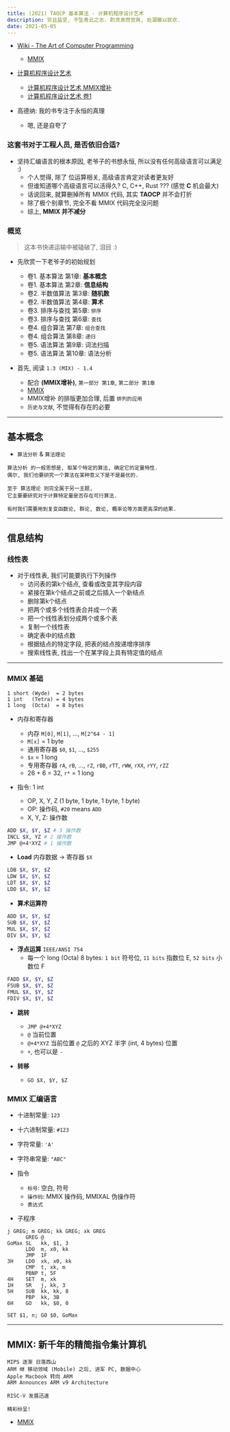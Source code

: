 ```yaml
---
title: (2021) TAOCP 基本算法 - 计算机程序设计艺术
description: 穷且益坚, 不坠青云之志. 酌贪泉而觉爽, 处涸辙以犹欢.
date: 2021-05-05
---
```


* [Wiki - The Art of Computer Programming](https://en.wikipedia.org/wiki/The_Art_of_Computer_Programming)
  - [MMIX](https://mmix.cs.hm.edu)

* [计算机程序设计艺术](https://book.douban.com/series/46236)
  - [计算机程序设计艺术 MMIX增补](https://book.douban.com/subject/35170836/)
  - [计算机程序设计艺术 卷1](https://book.douban.com/subject/26681685/)

* 高德纳: 我的书专注于永恒的真理
  - 嗯, 还是自夸了

### 这套书对于工程人员, 是否依旧合适?

* 坚持汇编语言的根本原因, 老爷子的书想永恒, 所以没有任何高级语言可以满足 :)
  - 个人觉得, 除了 位运算相关, 高级语言肯定对读者更友好
  - 但谁知道哪个高级语言可以活得久? C, C++, Rust ??? (感觉 **C** 机会最大)
  - 话说回来, 就算删掉所有 MMIX 代码, 其实 **TAOCP** 并不会打折
  - 除了极个别章节, 完全不看 MMIX 代码完全没问题
  - 综上, **MMIX 并不减分**

### 概览

> 这本书快递运输中被磕破了, 泪目 :)

* 先欣赏一下老爷子的初始规划
  - 卷1. 基本算法 第1章: **基本概念**
  - 卷1. 基本算法 第2章: **信息结构**
  - 卷2. 半数值算法 第3章: **随机数**
  - 卷2. 半数值算法 第4章: **算术**
  - 卷3. 排序与查找 第5章: `排序`
  - 卷3. 排序与查找 第6章: `查找`
  - 卷4. 组合算法 第7章: `组合查找`
  - 卷4. 组合算法 第8章: `递归`
  - 卷5. 语法算法 第9章: 词法扫描
  - 卷5. 语法算法 第10章: 语法分析

* 首先, 阅读 `1.3 (MIX) - 1.4`
  - 配合 **(MMIX增补)**, `第一部分 第1章`, `第二部分 第1章`
  - [MMIX](https://mmix.cs.hm.edu)
  - MMIX增补 的排版更加合理, 后置 `排列的应用`
  - `历史与文献`, 不觉得有存在的必要

------------------

## 基本概念

* `算法分析` & `算法理论`

```
算法分析 的一般思想是, 取某个特定的算法, 确定它的定量特性.
偶尔, 我们也要研究一个算法在某种意义下是不是最优的.

至于 算法理论 则完全属于另一主题,
它主要要研究对于计算特定量是否存在可行算法.
```

```
有时我们需要用到复变函数论, 群论, 数论, 概率论等方面更高深的结果.
```

------------------

## 信息结构

### 线性表

* 对于线性表, 我们可能要执行下列操作
  - 访问表的第k个结点, 查看或改变其字段内容
  - 紧接在第k个结点之前或之后插入一个新结点
  - 删除第k个结点
  - 把两个或多个线性表合并成一个表
  - 把一个线性表划分成两个或多个表
  - 复制一个线性表
  - 确定表中的结点数
  - 根据结点的特定字段, 把表的结点按递增序排序
  - 搜索线性表, 找出一个在某字段上具有特定值的结点

------------------

### MMIX 基础

```
1 short (Wyde)  = 2 bytes
1 int   (Tetra) = 4 bytes
1 long  (Octa)  = 8 bytes
```

* 内存和寄存器
  - 内存 `M[0]`, `M[1]`, ..., `M[2^64 - 1]`
  - `M[x]` = 1 byte
  - 通用寄存器 `$0`, `$1`, ..., `$255`
  - `$x` = 1 long
  - 专用寄存器 `rA`, `rB`, ..., `rZ`, `rBB`, `rTT`, `rWW`, `rXX`, `rYY`, `rZZ`
  - 26 + 6 = 32, `r*` = 1 long

* 指令: 1 int
  - OP, X, Y, Z (1 byte, 1 byte, 1 byte, 1 byte)
  - OP: 操作码, `#20` means `ADD`
  - X, Y, Z: 操作数

```sh
ADD $X, $Y, $Z # 3 操作数
INCL $X, YZ # 2 操作数
JMP @+4*XYZ # 1 操作数
```

* **Load** 内存数据 -> 寄存器 `$X`

```sh
LDB $X, $Y, $Z
LDW $X, $Y, $Z
LDT $X, $Y, $Z
LDO $X, $Y, $Z
```

* **算术运算符**

```sh
ADD $X, $Y, $Z
SUB $X, $Y, $Z
MUL $X, $Y, $Z
DIV $X, $Y, $Z
```

* **浮点运算** `IEEE/ANSI 754`
  - 每一个 long (Octa) 8 bytes: `1 bit` 符号位, `11 bits` 指数位 E, `52 bits` 小数位 F

```sh
FADD $X, $Y, $Z
FSUB $X, $Y, $Z
FMUL $X, $Y, $Z
FDIV $X, $Y, $Z
```

* **跳转**
  - `JMP @+4*XYZ`
  - `@` 当前位置
  - `@+4*XYZ` 当前位置 `@` 之后的 XYZ 半字 (int, 4 bytes) 位置
  - `+`, 也可以是 `-`

* **转移**
  - `GO $X, $Y, $Z`

### MMIX 汇编语言

* 十进制常量: `123`
* 十六进制常量: `#123`
* 字符常量: `'A'`
* 字符串常量: `"ABC"`

* 指令
  - `标号`: 空白, 符号
  - `操作码`: MMIX 操作码, MMIXAL 伪操作符
  - `表达式`

* 子程序

```
j GREG; m GREG; kk GREG; xk GREG
      GREG @
GoMax SL   kk, $1, 3
      LDO  m, x0, kk
      JMP  1F
3H    LDO  xk, x0, kk
      CMP  t, xk, m
      PBNP t, 5F
4H    SET  m, xk
1H    SR   j, kk, 3
5H    SUB  kk, kk, 8
      PBP  kk, 3B
6H    GO   kk, $0, 0
```

```
SET $1, n; GO $0, GoMax
```

------------------

## MMIX: 新千年的精简指令集计算机

```
MIPS 逐渐 日落西山
ARM 继 移动领域 (Mobile) 之后, 进军 PC, 数据中心
Apple Macbook 转向 ARM
ARM Announces ARM v9 Architecture

RISC-V 发展迅速

精彩纷呈!
```

* [MMIX](https://mmix.cs.hm.edu)
